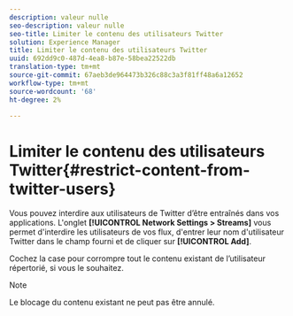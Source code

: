```yaml
---
description: valeur nulle
seo-description: valeur nulle
seo-title: Limiter le contenu des utilisateurs Twitter
solution: Experience Manager
title: Limiter le contenu des utilisateurs Twitter
uuid: 692dd9c0-487d-4ea8-b87e-58bea22522db
translation-type: tm+mt
source-git-commit: 67aeb3de964473b326c88c3a3f81ff48a6a12652
workflow-type: tm+mt
source-wordcount: '68'
ht-degree: 2%

---
```



# Limiter le contenu des utilisateurs Twitter{#restrict-content-from-twitter-users}

Vous pouvez interdire aux utilisateurs de Twitter d’être entraînés dans vos applications. L&#39;onglet **[!UICONTROL Network Settings > Streams]** vous permet d&#39;interdire les utilisateurs de vos flux, d&#39;entrer leur nom d&#39;utilisateur Twitter dans le champ fourni et de cliquer sur **[!UICONTROL Add]**.

Cochez la case pour corrompre tout le contenu existant de l’utilisateur répertorié, si vous le souhaitez.

>[!NOTE]
>
>Le blocage du contenu existant ne peut pas être annulé.

